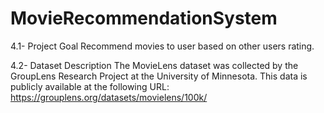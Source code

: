 # MovieRecommendationSystem
4.1- Project Goal
Recommend movies to user based on other users rating.

4.2- Dataset Description
The MovieLens dataset was collected by the GroupLens Research Project at the University of Minnesota. This data is publicly available at the following URL: https://grouplens.org/datasets/movielens/100k/
